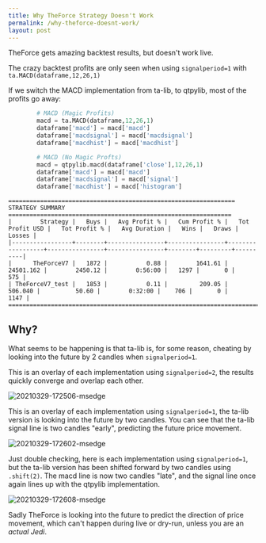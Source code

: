 ```yaml
---
title: Why TheForce Strategy Doesn't Work
permalink: /why-theforce-doesnt-work/
layout: post
---
```


TheForce gets amazing backtest results, but doesn't work live.

The crazy backtest profits are only seen when using `signalperiod=1` with `ta.MACD(dataframe,12,26,1)`

If we switch the MACD implementation from ta-lib, to qtpylib, most of the profits go away:

``` python
        # MACD (Magic Profits)
        macd = ta.MACD(dataframe,12,26,1)
        dataframe['macd'] = macd['macd']
        dataframe['macdsignal'] = macd['macdsignal']
        dataframe['macdhist'] = macd['macdhist']
```

``` python
        # MACD (No Magic Profts)
        macd = qtpylib.macd(dataframe['close'],12,26,1)
        dataframe['macd'] = macd['macd']
        dataframe['macdsignal'] = macd['signal']
        dataframe['macdhist'] = macd['histogram']
```

```
================================================================ STRATEGY SUMMARY ===============================================================
|        Strategy |   Buys |   Avg Profit % |   Cum Profit % |   Tot Profit USD |   Tot Profit % |   Avg Duration |   Wins |   Draws |   Losses |
|-----------------+--------+----------------+----------------+------------------+----------------+----------------+--------+---------+----------|
|      TheForceV7 |   1872 |           0.88 |        1641.61 |        24501.162 |        2450.12 |        0:56:00 |   1297 |       0 |      575 |
| TheForceV7_test |   1853 |           0.11 |         209.05 |          506.040 |          50.60 |        0:32:00 |    706 |       0 |     1147 |
=================================================================================================================================================
```

## Why?

What seems to be happening is that ta-lib is, for some reason, cheating by looking into the future by 2 candles when `signalperiod=1`.

This is an overlay of each implementation using `signalperiod=2`, the results quickly converge and overlap each other.

![20210329-172506-msedge](https://user-images.githubusercontent.com/323682/112810586-22f71d80-90b6-11eb-8aa1-0602cbd40731.png)

This is an overlay of each implementation using `signalperiod=1`, the ta-lib version is looking into the future by two candles.  You can see that the ta-lib signal line is two candles "early", predicting the future price movement.

![20210329-172602-msedge](https://user-images.githubusercontent.com/323682/112810643-31ddd000-90b6-11eb-889b-333de04f596a.png)

Just double checking, here is each implementation using `signalperiod=1`, but the ta-lib version has been shifted forward by two candles using `.shift(2)`.  The macd line is now two candles "late", and the signal line once again lines up with the qtpylib implementation.

![20210329-172608-msedge](https://user-images.githubusercontent.com/323682/112810651-34d8c080-90b6-11eb-8b5e-6814345269dd.png)

Sadly TheForce is looking into the future to predict the direction of price movement, which can't happen during live or dry-run, unless you are an _actual Jedi_.
